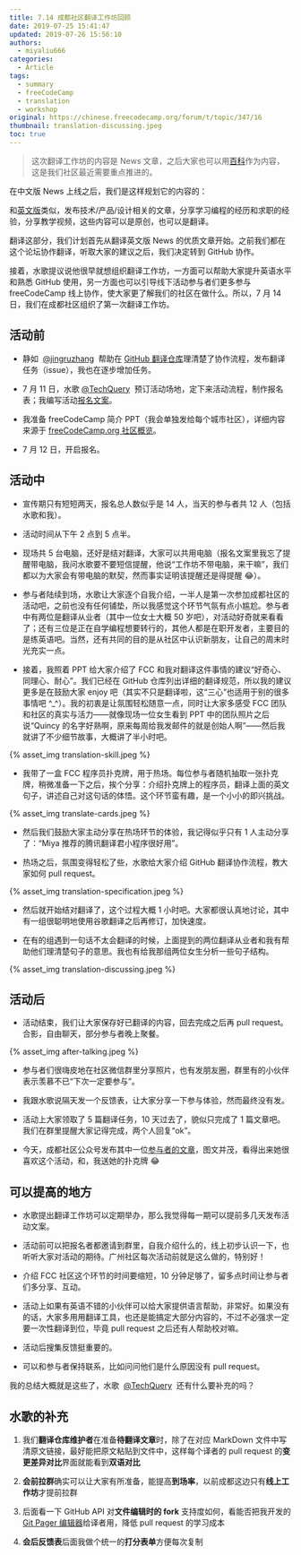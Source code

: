 ```yaml
---
title: 7.14 成都社区翻译工作坊回顾
date: 2019-07-25 15:41:47
updated: 2019-07-26 15:56:10
authors:
  - miyaliu666
categories:
  - Article
tags:
  - summary
  - freeCodeCamp
  - translation
  - workshop
original: https://chinese.freecodecamp.org/forum/t/topic/347/16
thumbnail: translation-discussing.jpeg
toc: true
---
```


> 这次翻译工作坊的内容是 News 文章，之后大家也可以用[百科][1]作为内容，这是我们社区最近需要重点推进的。

在中文版 News 上线之后，我们是这样规划它的内容的：

和[英文版][2]类似，发布技术/产品/设计相关的文章，分享学习编程的经历和求职的经验，分享教学视频，这些内容可以是原创，也可以是翻译。

翻译这部分，我们计划首先从翻译英文版 News 的优质文章开始。之前我们都在这个论坛协作翻译，听取大家的建议之后，我们决定转到 GitHub 协作。

接着，水歌提议说他很早就想组织翻译工作坊，一方面可以帮助大家提升英语水平和熟悉 GitHub 使用，另一方面也可以引导线下活动参与者们更多参与 freeCodeCamp 线上协作，使大家更了解我们的社区在做什么。所以，7 月 14 日，我们在成都社区组织了第一次翻译工作坊。

<!-- more -->

## 活动前

- 静如  [@jingruzhang][3]  帮助在 [GitHub 翻译仓库][4]理清楚了协作流程，发布翻译任务（issue），我也在逐步增加任务。

- 7 月 11 日，水歌 [@TechQuery][5]  预订活动场地，定下来活动流程，制作报名表；我编写活动[报名文案][6]。

- 我准备 freeCodeCamp 简介 PPT（我会单独发给每个城市社区），详细内容来源于 [freeCodeCamp.org 社区概览][7]。

- 7 月 12 日，开启报名。

## 活动中

- 宣传期只有短短两天，报名总人数似乎是 14 人，当天的参与者共 12 人（包括水歌和我）。

- 活动时间从下午 2 点到 5 点半。

- 现场共 5 台电脑，还好是结对翻译，大家可以共用电脑（报名文案里我忘了提醒带电脑，我问水歌要不要短信提醒，他说“工作坊不带电脑，来干嘛”，我们都以为大家会有带电脑的默契，然而事实证明该提醒还是得提醒 😂）。

- 参与者陆续到场，水歌让大家逐个自我介绍，一半人是第一次参加成都社区的活动吧，之前也没有任何铺垫，所以我感觉这个环节气氛有点小尴尬。参与者中有两位是翻译从业者（其中一位女士大概 50 岁吧），对活动好奇就来看看了；还有三位是正在自学编程想要转行的，其他人都是在职开发者，主要目的是练英语吧。当然，还有共同的目的是从社区中认识新朋友，让自己的周末时光充实一点。

- 接着，我照着 PPT 给大家介绍了 FCC 和我对翻译这件事情的建议“好奇心、同理心、耐心”。我们已经在 GitHub 仓库列出详细的翻译规范，所以我的建议更多是在鼓励大家 enjoy 吧（其实不只是翻译啦，这“三心”也适用于别的很多事情吧 ^\_^）。我的初衷是让氛围轻松随意一点，同时让大家多感受 FCC 团队和社区的真实与活力——就像现场一位女生看到 PPT 中的团队照片之后说“Quincy 的名字好熟啊，原来每周给我发邮件的就是创始人啊”——然后我就讲了不少细节故事，大概讲了半小时吧。

{% asset_img translation-skill.jpeg %}

- 我带了一盒 FCC 程序员扑克牌，用于热场。每位参与者随机抽取一张扑克牌，稍微准备一下之后，挨个分享：介绍扑克牌上的程序员，翻译上面的英文句子，讲述自己对这句话的体悟。这个环节蛮有趣，是一个小小的即兴挑战。

{% asset_img translate-cards.jpeg %}

- 然后我们鼓励大家主动分享在热场环节的体验，我记得似乎只有 1 人主动分享了：“Miya 推荐的腾讯翻译君小程序很好用”。

- 热场之后，氛围变得轻松了些，水歌给大家介绍 GitHub 翻译协作流程，教大家如何 pull request。

{% asset_img translation-specification.jpeg %}

- 然后就开始结对翻译了，这个过程大概 1 小时吧。大家都很认真地讨论，其中有一组很聪明地使用谷歌翻译之后再修订，加快速度。

- 在有的组遇到一句话不太会翻译的时候，上面提到的两位翻译从业者和我有帮助他们理清楚句子的意思。我也有给我那组两位女生分析一些句子结构。

{% asset_img translation-discussing.jpeg %}

## 活动后

- 活动结束，我们让大家保存好已翻译的内容，回去完成之后再 pull request。合影，自由聊天，部分参与者晚上聚餐。

{% asset_img after-talking.jpeg %}

- 参与者们很嗨皮地在社区微信群里分享照片，也有发朋友圈，群里有的小伙伴表示羡慕不已“下次一定要参与”。

- 我跟水歌说隔天发一个反馈表，让大家分享一下参与体验，然而最终没有发。

- 活动上大家领取了 5 篇翻译任务，10 天过去了，貌似只完成了 1 篇文章吧。我们在群里提醒大家记得完成，两个人回复“ok”。

- 今天，成都社区公众号发布其中一位[参与者的文章][8]，图文并茂，看得出来她很喜欢这个活动，和，我送她的扑克牌 😂

## 可以提高的地方

- 水歌提出翻译工作坊可以定期举办，那么我觉得每一期可以提前多几天发布活动文案。

- 活动前可以把报名者都邀请到群里，自我介绍什么的，线上初步认识一下，也听听大家对活动的期待。广州社区每次活动前就是这么做的，特别好！

- 介绍 FCC 社区这个环节的时间要缩短，10 分钟足够了，留多点时间让参与者们多分享、互动。

- 活动上如果有英语不错的小伙伴可以给大家提供语言帮助，非常好。如果没有的话，大家多用用翻译工具，也还是能搞定大部分内容的，不过不必强求一定要一次性翻译到位，毕竟 pull request 之后还有人帮助校对嘛。

- 活动后搜集反馈挺重要的。

- 可以和参与者保持联系，比如问问他们是什么原因没有 pull request。

我的总结大概就是这些了，水歌  [@TechQuery][9]  还有什么要补充的吗？

## 水歌的补充

1. 我们**翻译仓库维护者**在准备**待翻译文章**时，除了在对应 MarkDown 文件中写清原文链接，最好能把原文粘贴到文件中，这样每个译者的 pull request 的**变更差异对比**界面就能看到**双语对比**

2. **会前拉群**确实可以让大家有所准备，能提高**到场率**，以前成都这边只有**线上工作坊**才提前拉群

3. 后面看一下 GitHub API 对**文件编辑时的 fork** 支持度如何，看能否把我开发的 [Git Pager 编辑器][10]给译者用，降低 pull request 的学习成本

4. **会后反馈表**后面我做个统一的**打分表单**方便每次复制

[1]: https://chinese.freecodecamp.org/forum/c/guides
[2]: https://www.freecodecamp.org/news/
[3]: https://chinese.freecodecamp.org/forum/u/jingruzhang
[4]: https://github.com/freeCodeCamp/news-translation
[5]: https://chinese.freecodecamp.org/forum/u/techquery
[6]: https://mp.weixin.qq.com/s/W-vdZkfG_For8xVOCFDrcg
[7]: https://chinese.freecodecamp.org/forum/t/freecodecamp-org/250
[8]: https://mp.weixin.qq.com/s/6AL18XNA7Jh4DfLkCmsi9w
[9]: https://chinese.freecodecamp.org/forum/u/techquery
[10]: https://github.com/kaiyuanshe/git-pager
